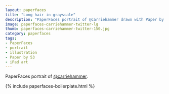 ```yaml
---
layout: paperfaces
title: "Long hair in grayscale"
description: "PaperFaces portrait of @carriehammer drawn with Paper by 53 on an iPad."
image: paperfaces-carriehammer-twitter-lg
thumb: paperfaces-carriehammer-twitter-150.jpg
category: paperfaces
tags: 
- PaperFaces
- portrait
- illustration
- Paper by 53
- iPad art
---
```


PaperFaces portrait of [@carriehammer](http://twitter.com/carriehammer).

{% include paperfaces-boilerplate.html %}